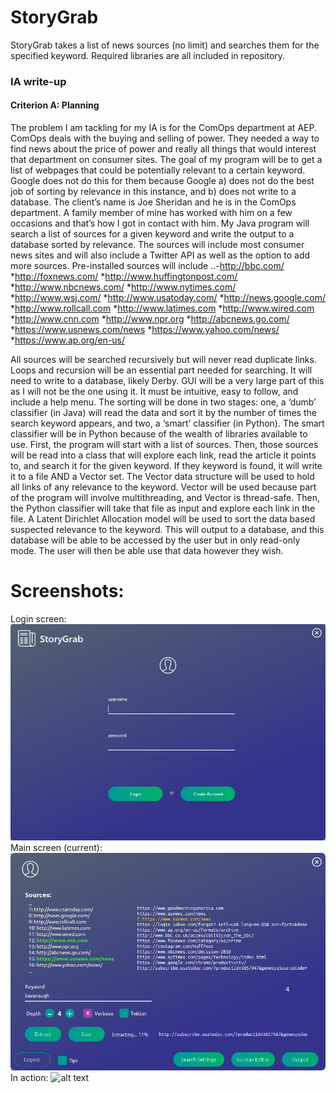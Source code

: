 # StoryGrab
StoryGrab takes a list of news sources (no limit) and searches them for the specified keyword. Required libraries are all included in repository. 
### IA write-up


#### Criterion A: Planning

 
The problem I am tackling for my IA is for the ComOps department at AEP. ComOps deals with the buying and selling of power. They needed a way to find news about the price of power and really all things that would interest that department on consumer sites. The goal of my program will be to get a list of webpages that could be potentially relevant to a certain keyword. Google does not do this for them because Google a) does not do the best job of sorting by relevance in this instance, and b) does not write to a database. The client’s name is Joe Sheridan and he is in the ComOps department. A family member of mine has worked with him on a few occasions and that’s how I got in contact with him.
My Java program will search a list of sources for a given keyword and write the output to a database sorted by relevance. The sources will include most consumer news sites and will also include a Twitter API as well as the option to add more sources. Pre-installed sources will include
..-http://bbc.com/
*http://foxnews.com/
*http://www.huffingtonpost.com/
*http://www.nbcnews.com/
*http://www.nytimes.com/
*http://www.wsj.com/
*http://www.usatoday.com/
*http://news.google.com/
*http://www.rollcall.com
*http://www.latimes.com
*http://www.wired.com
*http://www.cnn.com
*http://www.npr.org
*http://abcnews.go.com/
*https://www.usnews.com/news
*https://www.yahoo.com/news/
*https://www.ap.org/en-us/

 All sources will be searched recursively but will never read duplicate links. Loops and recursion will be an essential part needed for searching. It will need to write to a database, likely Derby. GUI will be a very large part of this as I will not be the one using it. It must be intuitive, easy to follow, and include a help menu. The sorting will be done in two stages: one, a ‘dumb’ classifier (in Java) will read the data and sort it by the number of times the search keyword appears, and two, a ‘smart’ classifier (in Python). The smart classifier will be in Python because of the wealth of libraries available to use. First, the program will start with a list of sources. Then, those sources will be read into a class that will explore each link, read the article it points to, and search it for the given keyword. If they keyword is found, it will write it to a file AND a Vector set. The Vector data structure will be used to hold all links of any relevance to the keyword. Vector will be used because part of the program will involve multithreading, and Vector is thread-safe. Then, the Python classifier will take that file as input and explore each link in the file. A Latent Dirichlet Allocation model will be used to sort the data based suspected relevance to the keyword. This will output to a database, and this database will be able to be accessed by the user but in only read-only mode. The user will then be able use that data however they wish.


# Screenshots: 
Login screen:
![alt text](screenshots/sglogin.PNG "Login screen")
Main screen (current):
![alt text](screenshots/sgmainwcolor.png "Main screen") 
In action:
![alt text](screenshots/op.gif)
